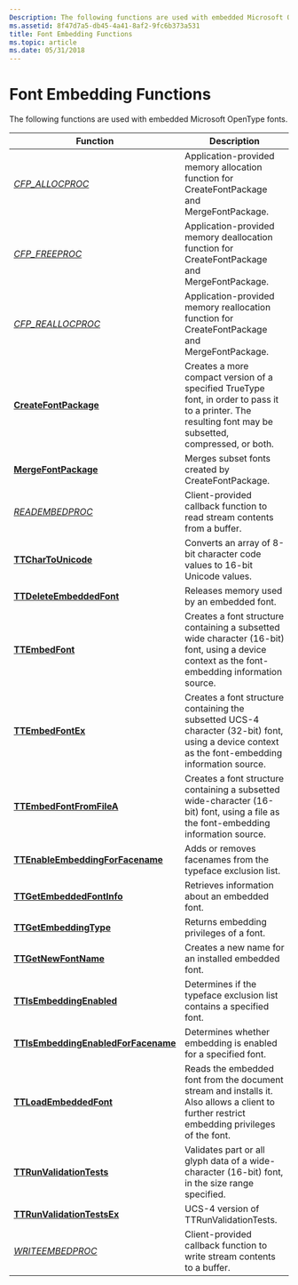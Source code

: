 ```yaml
---
Description: The following functions are used with embedded Microsoft OpenType fonts.
ms.assetid: 8f47d7a5-db45-4a41-8af2-9fc6b373a531
title: Font Embedding Functions
ms.topic: article
ms.date: 05/31/2018
---
```


# Font Embedding Functions

The following functions are used with embedded Microsoft OpenType fonts.



| Function                                                                   | Description                                                                                                                                              |
|----------------------------------------------------------------------------|----------------------------------------------------------------------------------------------------------------------------------------------------------|
| [*CFP\_ALLOCPROC*](/windows/desktop/api/FontSub/nc-fontsub-cfp_allocproc)                                      | Application-provided memory allocation function for CreateFontPackage and MergeFontPackage.                                                              |
| [*CFP\_FREEPROC*](/windows/desktop/api/FontSub/nc-fontsub-cfp_freeproc)                                        | Application-provided memory deallocation function for CreateFontPackage and MergeFontPackage.                                                            |
| [*CFP\_REALLOCPROC*](/windows/desktop/api/FontSub/nc-fontsub-cfp_reallocproc)                                  | Application-provided memory reallocation function for CreateFontPackage and MergeFontPackage.                                                            |
| [**CreateFontPackage**](/windows/desktop/api/FontSub/nf-fontsub-createfontpackage)                             | Creates a more compact version of a specified TrueType font, in order to pass it to a printer. The resulting font may be subsetted, compressed, or both. |
| [**MergeFontPackage**](/windows/desktop/api/FontSub/nf-fontsub-mergefontpackage)                               | Merges subset fonts created by CreateFontPackage.                                                                                                        |
| [*READEMBEDPROC*](https://msdn.microsoft.com/en-us/library/Dd162894(v=VS.85).aspx)                                       | Client-provided callback function to read stream contents from a buffer.                                                                                 |
| [**TTCharToUnicode**](/windows/desktop/api/T2embapi/nf-t2embapi-ttchartounicode)                                 | Converts an array of 8-bit character code values to 16-bit Unicode values.                                                                               |
| [**TTDeleteEmbeddedFont**](/windows/desktop/api/T2embapi/nf-t2embapi-ttdeleteembeddedfont)                       | Releases memory used by an embedded font.                                                                                                                |
| [**TTEmbedFont**](/windows/desktop/api/T2embapi/nf-t2embapi-ttembedfont)                                         | Creates a font structure containing a subsetted wide character (16-bit) font, using a device context as the font-embedding information source.           |
| [**TTEmbedFontEx**](/windows/desktop/api/T2embapi/nf-t2embapi-ttembedfontex)                                     | Creates a font structure containing the subsetted UCS-4 character (32-bit) font, using a device context as the font-embedding information source.        |
| [**TTEmbedFontFromFileA**](/windows/desktop/api/T2embapi/nf-t2embapi-ttembedfontfromfilea)                       | Creates a font structure containing a subsetted wide-character (16-bit) font, using a file as the font-embedding information source.                     |
| [**TTEnableEmbeddingForFacename**](/windows/desktop/api/T2embapi/nf-t2embapi-ttenableembeddingforfacename)       | Adds or removes facenames from the typeface exclusion list.                                                                                              |
| [**TTGetEmbeddedFontInfo**](/windows/desktop/api/T2embapi/nf-t2embapi-ttgetembeddedfontinfo)                     | Retrieves information about an embedded font.                                                                                                            |
| [**TTGetEmbeddingType**](/windows/desktop/api/T2embapi/nf-t2embapi-ttgetembeddingtype)                           | Returns embedding privileges of a font.                                                                                                                  |
| [**TTGetNewFontName**](/windows/desktop/api/T2embapi/nf-t2embapi-ttgetnewfontname)                               | Creates a new name for an installed embedded font.                                                                                                       |
| [**TTIsEmbeddingEnabled**](/windows/desktop/api/T2embapi/nf-t2embapi-ttisembeddingenabled)                       | Determines if the typeface exclusion list contains a specified font.                                                                                     |
| [**TTIsEmbeddingEnabledForFacename**](/windows/desktop/api/T2embapi/nf-t2embapi-ttisembeddingenabledforfacename) | Determines whether embedding is enabled for a specified font.                                                                                            |
| [**TTLoadEmbeddedFont**](/windows/desktop/api/T2embapi/nf-t2embapi-ttloadembeddedfont)                           | Reads the embedded font from the document stream and installs it. Also allows a client to further restrict embedding privileges of the font.             |
| [**TTRunValidationTests**](/windows/desktop/api/T2embapi/nf-t2embapi-ttrunvalidationtests)                       | Validates part or all glyph data of a wide-character (16-bit) font, in the size range specified.                                                         |
| [**TTRunValidationTestsEx**](/windows/desktop/api/T2embapi/nf-t2embapi-ttrunvalidationtestsex)                   | UCS-4 version of TTRunValidationTests.                                                                                                                   |
| [*WRITEEMBEDPROC*](https://msdn.microsoft.com/en-us/library/Dd145225(v=VS.85).aspx)                                     | Client-provided callback function to write stream contents to a buffer.                                                                                  |



 

 

 



